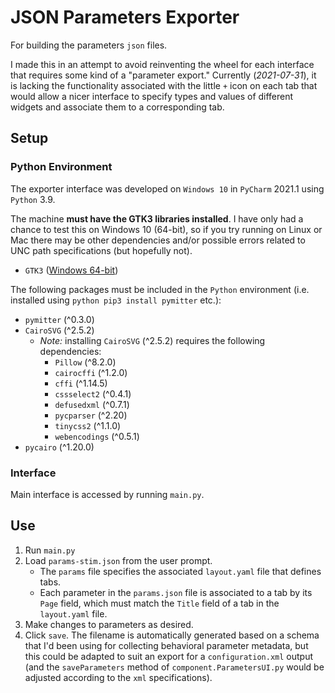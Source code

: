 # JSON Parameters Exporter
For building the parameters `json` files.

I made this in an attempt to avoid reinventing the wheel for each interface that requires some kind of a "parameter export." Currently (*2021-07-31*), it is lacking the functionality associated with the little `+` icon on each tab that would allow a nicer interface to specify types and values of different widgets and associate them to a corresponding tab.

## Setup ##

### Python Environment ###
The exporter interface was developed on `Windows 10` in `PyCharm` 2021.1 using `Python` 3.9. 

The machine **must have the GTK3 libraries installed**. I have only had a chance to test this on Windows 10 (64-bit), so if you try running on Linux or Mac there may be other dependencies and/or possible errors related to UNC path specifications (but hopefully not).

* `GTK3` ([Windows 64-bit](https://github.com/tschoonj/GTK-for-Windows-Runtime-Environment-Installer))

The following packages must be included in the `Python` environment (i.e. installed using `python pip3 install pymitter` etc.):

* `pymitter` (^0.3.0)
* `CairoSVG` (^2.5.2)
  * *Note:* installing `CairoSVG` (^2.5.2) requires the following dependencies:
    * `Pillow` (^8.2.0)
    * `cairocffi` (^1.2.0)
    * `cffi` (^1.14.5)
    * `cssselect2` (^0.4.1)
    * `defusedxml` (^0.7.1)
    * `pycparser` (^2.20)
    * `tinycss2` (^1.1.0)
    * `webencodings` (^0.5.1)
* `pycairo` (^1.20.0)

### Interface ###

Main interface is accessed by running `main.py`.

## Use ##

1. Run `main.py`
2. Load `params-stim.json` from the user prompt.
   * The `params` file specifies the associated `layout.yaml` file that defines tabs.
   * Each parameter in the `params.json` file is associated to a tab by its `Page` field, which must match the `Title` field of a tab in the `layout.yaml` file.
3. Make changes to parameters as desired.
4. Click `save`. The filename is automatically generated based on a schema that I'd been using for collecting behavioral parameter metadata, but this could be adapted to suit an export for a `configuration.xml` output (and the `saveParameters` method of `component.ParametersUI.py` would be adjusted according to the `xml` specifications).

